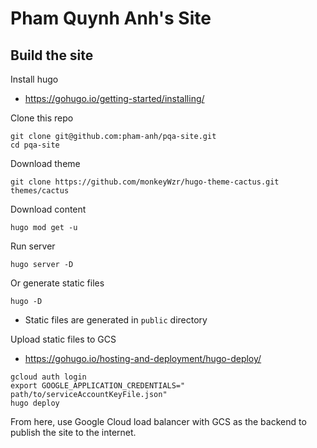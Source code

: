 # Pham Quynh Anh's Site

## Build the site

Install hugo
- https://gohugo.io/getting-started/installing/

Clone this repo

```
git clone git@github.com:pham-anh/pqa-site.git
cd pqa-site
```

Download theme

```
git clone https://github.com/monkeyWzr/hugo-theme-cactus.git themes/cactus
```

Download content

```
hugo mod get -u
```

Run server

```
hugo server -D
```

Or generate static files

```
hugo -D
```

- Static files are generated in `public` directory

Upload static files to GCS

- https://gohugo.io/hosting-and-deployment/hugo-deploy/

```
gcloud auth login
export GOOGLE_APPLICATION_CREDENTIALS="
path/to/serviceAccountKeyFile.json"
hugo deploy
```

From here, use Google Cloud load balancer with GCS as the backend to publish the site to the internet.
